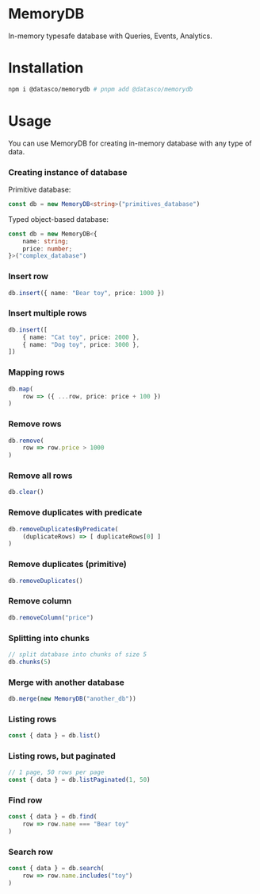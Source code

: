 # MemoryDB

In-memory typesafe database with Queries, Events, Analytics.

# Installation

```bash
npm i @datasco/memorydb # pnpm add @datasco/memorydb
```

# Usage

You can use MemoryDB for creating in-memory database with any type of data.

### Creating instance of database

Primitive database:

```typescript
const db = new MemoryDB<string>("primitives_database")
```

Typed object-based database:

```typescript
const db = new MemoryDB<{
    name: string;
    price: number;
}>("complex_database")
```

### Insert row

```typescript
db.insert({ name: "Bear toy", price: 1000 })
```

### Insert multiple rows

```typescript
db.insert([
    { name: "Cat toy", price: 2000 },
    { name: "Dog toy", price: 3000 },
])
```

### Mapping rows

```typescript
db.map(
    row => ({ ...row, price: price + 100 })
)
```

### Remove rows

```typescript
db.remove(
    row => row.price > 1000
)
```

### Remove all rows

```typescript
db.clear()
```

### Remove duplicates with predicate

```typescript
db.removeDuplicatesByPredicate(
    (duplicateRows) => [ duplicateRows[0] ]
)
```

### Remove duplicates (primitive)

```typescript
db.removeDuplicates()
```

### Remove column

```typescript
db.removeColumn("price")
```

### Splitting into chunks

```typescript
// split database into chunks of size 5
db.chunks(5)
```

### Merge with another database

```typescript
db.merge(new MemoryDB("another_db"))
```

### Listing rows

```typescript
const { data } = db.list()
```

### Listing rows, but paginated

```typescript
// 1 page, 50 rows per page
const { data } = db.listPaginated(1, 50)
```

### Find row

```typescript
const { data } = db.find(
    row => row.name === "Bear toy"
)
```

### Search row

```typescript
const { data } = db.search(
    row => row.name.includes("toy")
)
```
